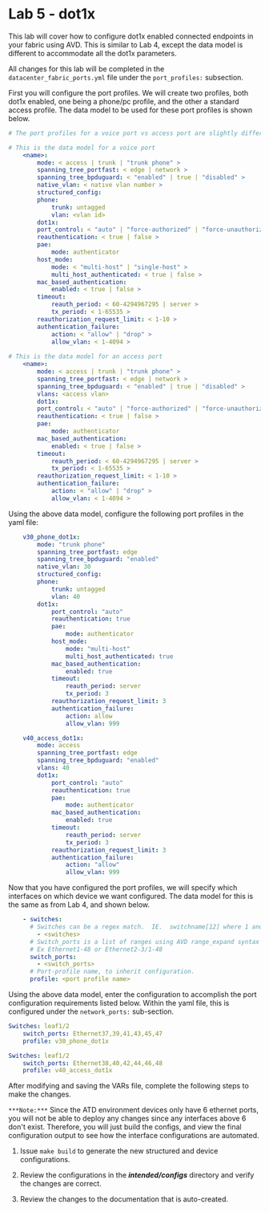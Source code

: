 # **Lab 5 - dot1x**

This lab will cover how to configure dot1x enabled connected endpoints in your fabric using AVD.  This is similar to Lab 4, except the data model is different to accommodate all the dot1x parameters.  

All changes for this lab will be completed in the `datacenter_fabric_ports.yml` file under the `port_profiles:` subsection.

First you will configure the port profiles.  We will create two profiles, both dot1x enabled, one being a phone/pc profile, and the other a standard access profile.  The data model to be used for these port profiles is shown below.

```yaml
# The port profiles for a voice port vs access port are slightly different, so they are both shown here.

# This is the data model for a voice port
    <name>:
        mode: < access | trunk | "trunk phone" > 
        spanning_tree_portfast: < edge | network >
        spanning_tree_bpduguard: < "enabled" | true | "disabled" >
        native_vlan: < native vlan number >
        structured_config:
        phone:
            trunk: untagged
            vlan: <vlan id>
        dot1x:
        port_control: < "auto" | "force-authorized" | "force-unauthorized" >
        reauthentication: < true | false >
        pae:
            mode: authenticator
        host_mode:
            mode: < "multi-host" | "single-host" >
            multi_host_authenticated: < true | false >
        mac_based_authentication:
            enabled: < true | false >
        timeout:
            reauth_period: < 60-4294967295 | server >
            tx_period: < 1-65535 >
        reauthorization_request_limit: < 1-10 >
        authentication_failure:
            action: < "allow" | "drop" >
            allow_vlan: < 1-4094 >
        
# This is the data model for an access port        
    <name>:
        mode: < access | trunk | "trunk phone" > 
        spanning_tree_portfast: < edge | network >
        spanning_tree_bpduguard: < "enabled" | true | "disabled" >
        vlans: <access vlan>
        dot1x:
        port_control: < "auto" | "force-authorized" | "force-unauthorized" >
        reauthentication: < true | false >
        pae:
            mode: authenticator
        mac_based_authentication:
            enabled: < true | false >
        timeout:
            reauth_period: < 60-4294967295 | server >
            tx_period: < 1-65535 >
        reauthorization_request_limit: < 1-10 >
        authentication_failure:
            action: < "allow" | "drop" >
            allow_vlan: < 1-4094 >
```

Using the above data model, configure the following port profiles in the yaml file:

```yaml
    v30_phone_dot1x:
        mode: "trunk phone" 
        spanning_tree_portfast: edge
        spanning_tree_bpduguard: "enabled"
        native_vlan: 30
        structured_config:
        phone:
            trunk: untagged
            vlan: 40
        dot1x:
            port_control: "auto"
            reauthentication: true
            pae:
                mode: authenticator
            host_mode:
                mode: "multi-host"
                multi_host_authenticated: true
            mac_based_authentication:
                enabled: true
            timeout:
                reauth_period: server
                tx_period: 3
            reauthorization_request_limit: 3
            authentication_failure:
                action: allow
                allow_vlan: 999

    v40_access_dot1x:
        mode: access
        spanning_tree_portfast: edge
        spanning_tree_bpduguard: "enabled"
        vlans: 40
        dot1x:
            port_control: "auto"
            reauthentication: true
            pae:
                mode: authenticator
            mac_based_authentication:
                enabled: true
            timeout:
                reauth_period: server
                tx_period: 3
            reauthorization_request_limit: 3
            authentication_failure:
                action: "allow"
                allow_vlan: 999
```

Now that you have configured the port profiles, we will specify which interfaces on which device we want configured.  The data model for this is the same as from Lab 4, and shown below.

```yaml
    - switches:
      # Switches can be a regex match.  IE.  switchname[12] where 1 and 2 are switchname1 and switchname2 respectively.
        - <switches>
      # Switch_ports is a list of ranges using AVD range_expand syntax (see link below).
      # Ex Ethernet1-48 or Ethernet2-3/1-48
      switch_ports:
        - <switch_ports>
      # Port-profile name, to inherit configuration.
      profile: <port profile name>
```

Using the above data model, enter the configuration to accomplish the port configuration requirements listed below.  Within the yaml file, this is configured under the `network_ports:` sub-section.  

```yaml
Switches: leaf1/2
    switch_ports: Ethernet37,39,41,43,45,47
    profile: v30_phone_dot1x

Switches: leaf1/2
    switch_ports: Ethernet38,40,42,44,46,48
    profile: v40_access_dot1x
```

After modifying and saving the VARs file, complete the following steps to make the changes.

`***Note:***` Since the ATD environment devices only have 6 ethernet ports, you will not be able to deploy any changes since any interfaces above 6 don't exist.  Therefore, you will just build the configs, and view the final configuration output to see how the interface configurations are automated.

1) Issue `make build` to generate the new structured and device configurations.

2) Review the configurations in the ***intended/configs*** directory and verify the changes are correct.

3) Review the changes to the documentation that is auto-created.